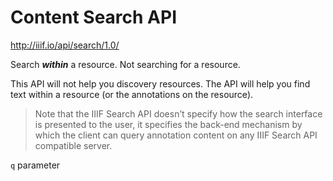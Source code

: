 # Content Search API

http://iiif.io/api/search/1.0/

Search _**within**_ a resource. Not searching for a resource.

This API will not help you discovery resources. The API will help you find text within a resource (or the annotations on the resource).

> Note that the IIIF Search API doesn’t specify how the search interface is presented to the user, it specifies the back-end mechanism by which the client can query annotation content on any IIIF Search API compatible server.

<!-- #todo:0 write about the content search API -->

`q` parameter

<!-- #todo:0 searching within annotations. So can facet by motivation. Add table of motivations.  -->
